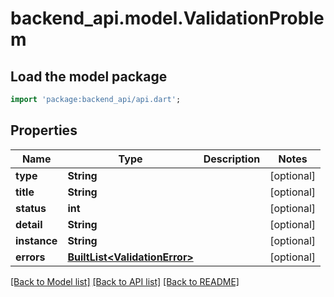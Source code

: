 # backend_api.model.ValidationProblem

## Load the model package
```dart
import 'package:backend_api/api.dart';
```

## Properties
Name | Type | Description | Notes
------------ | ------------- | ------------- | -------------
**type** | **String** |  | [optional] 
**title** | **String** |  | [optional] 
**status** | **int** |  | [optional] 
**detail** | **String** |  | [optional] 
**instance** | **String** |  | [optional] 
**errors** | [**BuiltList&lt;ValidationError&gt;**](ValidationError.md) |  | [optional] 

[[Back to Model list]](../README.md#documentation-for-models) [[Back to API list]](../README.md#documentation-for-api-endpoints) [[Back to README]](../README.md)



